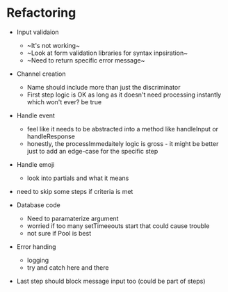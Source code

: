 # Refactoring
- Input validaion
  - ~It's not working~
  - ~Look at form validation libraries for syntax inpsiration~
  - ~Need to return specific error message~
- Channel creation
  - Name should include more than just the discriminator
  - First step logic is OK as long as it doesn't need
    processing instantly which won't ever? be true
- Handle event
  - feel like it needs to be abstracted into a method like
    handleInput or handleResponse
  - honestly, the processImmedaitely logic is gross - it might
    be better just to add an edge-case for the specific step
- Handle emoji
  - look into partials and what it means
- need to skip some steps if criteria is met

- Database code
  - Need to paramaterize argument
  - worried if too many setTimeeouts start that could cause
    trouble
  - not sure if Pool is best
  
- Error handing
  - logging
  - try and catch here and there


- Last step should block message input too (could be part of
  steps)
